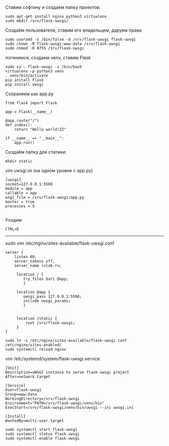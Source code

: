 Ставим софтину и создаем папку проектов:
```
sudo apt-get install nginx python3 virtualenv
sudo mkdir /srv/flask-uwsgi/
```

Создаём пользователя, ставим его владельцем, даруем права
```
sudo useradd -s /bin/false -d /srv/flask-uwsgi flask-uwsgi
sudo chown -R flask-uwsgi:www-data /srv/flask-uwsgi
sudo chmod -R 0755 /srv/flask-uwsgi
```

логинимся, создаем venv, ставим Flask
```
sudo su - flask-uwsgi -s /bin/bash
virtualenv -p python3 venv
. venv/bin/activate
pip install Flask
pip install uwsgi
```

Сохраняем как app.py
```
from flask import Flask

app = Flask(__name__)

@app.route("/")
def index():
    return "Hello world!ZZ"

if __name__ == "__main__":
    app.run()

```

Создаём папку для статики:
```
mkdir static
```

vim uwsgi.ini (на одном уровне с app.py)
```
[uwsgi]
socket=127.0.0.1:5588
module = app
callable = app
wsgi_file = /srv/flask-uwsgi/app.py
master = true
processes = 5


```




Уходим
```
CTRL+D
```
****************************************

sudo vim /etc/nginx/sites-available/flask-uwsgi.conf

```
server {
    listen 80;
    server_tokens off;
    server_name rxlab.ru;

     location / {
        try_files $uri @app;
        }

     location @app {
        uwsgi_pass 127.0.0.1:5588;
        include uwsgi_params;
        }


     location /static {
         root /srv/flask-uwsgi;
     }
}

```


```
sudo ln -s /etc/nginx/sites-available/flask-uwsgi.conf /etc/nginx/sites-enabled/
sudo systemctl reload nginx
```


vim /etc/systemd/system/flask-uwsgi.service

```
[Unit]
Description=uWSGI instance to serve flask-uwsgi project
After=network.target

[Service]
User=flask-uwsgi
Group=www-data
WorkingDirectory=/srv/flask-uwsgi
Environment="PATH=/srv/flask-uwsgi/venv/bin"
ExecStart=/srv/flask-uwsgi/venv/bin/uwsgi --ini uwsgi.ini

[Install]
WantedBy=multi-user.target
```
```
sudo systemctl start flask-uwsgi
sudo systemctl status flask-uwsgi
sudo systemctl enable flask-uwsgi
```

